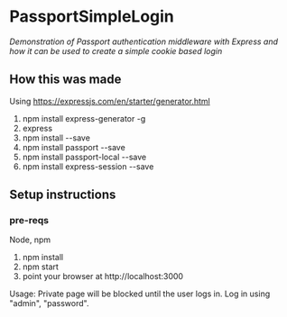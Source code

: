 # PassportSimpleLogin
*Demonstration of Passport authentication middleware with Express and how it can be used to create a simple cookie based login*

## How this was made
Using https://expressjs.com/en/starter/generator.html

1. npm install express-generator -g
2. express
3. npm install --save
4. npm install passport --save
5. npm install passport-local --save
6. npm install express-session --save

## Setup instructions
### pre-reqs
Node, npm

1. npm install
2. npm start
3. point your browser at http://localhost:3000

Usage: Private page will be blocked until the user logs in. Log in using "admin", "password". 
